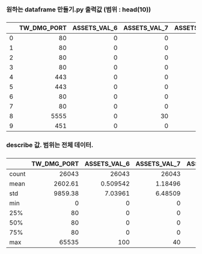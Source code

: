 ### 원하는 dataframe 만들기.py 출력값 (범위 : head(10))

#####
|    |   TW_DMG_PORT |   ASSETS_VAL_6 |   ASSETS_VAL_7 |   ASSETS_VAL_8 |   ASSETS_VAL_9 |   ASSETS_VAL_10 |
|---:|--------------:|---------------:|---------------:|---------------:|---------------:|----------------:|
|  0 |            80 |              0 |              0 |              0 |              0 |              10 |
|  1 |            80 |              0 |              0 |              0 |              0 |               0 |
|  2 |            80 |              0 |              0 |              0 |              0 |              10 |
|  3 |            80 |              0 |              0 |              0 |              0 |              10 |
|  4 |           443 |              0 |              0 |              0 |              0 |               0 |
|  5 |           443 |              0 |              0 |              0 |              0 |               0 |
|  6 |            80 |              0 |              0 |              0 |              0 |               0 |
|  7 |            80 |              0 |              0 |              0 |              0 |               0 |
|  8 |          5555 |              0 |             30 |              0 |              0 |               0 |
|  9 |           451 |              0 |              0 |              0 |              0 |               0 |


### describe 값. 범위는 전체 데이터.

#####
|       |   TW_DMG_PORT |   ASSETS_VAL_6 |   ASSETS_VAL_7 |   ASSETS_VAL_8 |   ASSETS_VAL_9 |   ASSETS_VAL_10 |
|:------|--------------:|---------------:|---------------:|---------------:|---------------:|----------------:|
| count |      26043    |   26043        |    26043       |   26043        |    26043       |     26043       |
| mean  |       2602.61 |       0.509542 |        1.18496 |       0.986445 |        8.69063 |         1.61848 |
| std   |       9859.38 |       7.03961  |        6.48509 |       7.46329  |       20.6123  |         5.05815 |
| min   |          0    |       0        |        0       |       0        |        0       |         0       |
| 25%   |         80    |       0        |        0       |       0        |        0       |         0       |
| 50%   |         80    |       0        |        0       |       0        |        0       |         0       |
| 75%   |         80    |       0        |        0       |       0        |        0       |         0       |
| max   |      65535    |     100        |       40       |      60        |       60       |        20       |
